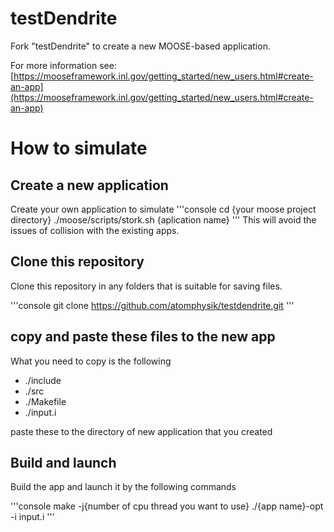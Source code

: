 testDendrite
=====

Fork "testDendrite" to create a new MOOSE-based application.

For more information see: [https://mooseframework.inl.gov/getting_started/new_users.html#create-an-app](https://mooseframework.inl.gov/getting_started/new_users.html#create-an-app)

# How to simulate

## Create a new application

Create your own application to simulate
'''console
cd {your moose project directory}
./moose/scripts/stork.sh {aplication name}
'''
This will avoid the issues of collision with the existing apps.

## Clone this repository

Clone this repository in any folders that is suitable for saving files.

'''console
git clone https://github.com/atomphysik/testdendrite.git
'''

## copy and paste these files to the new app

What you need to copy is the following
- ./include
-  ./src
- ./Makefile
- ./input.i

paste these to the directory of new application that you created

## Build and launch

Build the app and launch it by the following commands

'''console 
make -j{number of cpu thread you want to use}
./{app name}-opt -i input.i
'''
